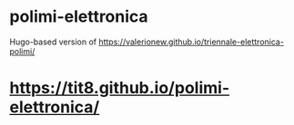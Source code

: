 # polimi-elettronica
Hugo-based version of https://valerionew.github.io/triennale-elettronica-polimi/


# https://tit8.github.io/polimi-elettronica/

<!--- This description will be updated !

## Come contribuire ![contributions welcome](https://img.shields.io/badge/contributions-welcome-brightgreen.svg?style=flat)

Il repository è così strutturato:

```tree -d -L 2 .
triennale-elettronica-polimi/
├── 1
│   ├── AM1
│   ├── Chimica
│   ├── Fisica1
│   ├── GAL
│   └── Informatica
├── 2
│   ├── AM2
│   ├── ArchCalc
│   ├── DE
│   ├── EEO
│   ├── Elettrotecnica
│   ├── FDA
│   └── FDE
├── 3
│   ├── Analogica
│   ├── CEM
│   ├── Digitale
│   ├── ESS
│   ├── Macchine
│   ├── Microcontrollori
│   ├── Optoelettronica
│   ├── Segnali
│   └── Trasformate
├── 4
│   ├── Analog
│   ├── Electron Devices
│   ├── ElectronicSystems
│   ├── MEMS
│   ├── Prerequisites
│   ├── RFCircuitDesign
│   └── SignalRecovery
├── 5
│   └── EDFBI
├── TAB1
│   ├── EMC
│   ├── HardwareAccelerators
│   ├── NumericalMethods
│   ├── OpticalMeasurements
│   ├── SensorSystems
│   └── Solid State Physics A
├── TAB2
│   ├── PhotonicDevices
│   └── RFsystems
└── readme-media
```

Nel repository ci sono 3 cartelle: `1`, `2`, `3`, ciascuna relativa a quell'anno di corso, che contengono a loro volta le cartelle dei corsi; un file `index.html` e un file `style.css`. Alla raccolta si accede attraverso la pagina HTML all'indirizzo https://valerionew.github.io/triennale-elettronica-polimi/.

Nella raccolta esistono due tipi di risorse:

- File
- Contenuti esterni (link)

I file possono essere ad esempio: appunti, formulari, schemi. e sono tipicamente inseriti come file quando l'autore non li ha già resi disponibili su internet su un proprio spazio. I contenuti esterni invece sono risorse pubblicate dall'autore altrove, linkate nella pagina HTML. I contenuti esterni possono essere inseriti anche come file "mirror" nel caso la fonte originale diventasse non più disponibile. **È sempre preferibile usare la fonte originale come link primario, ma salvando sempre i file come mirror**.

I file della raccolta devono essere resi disponibili secondo licenze libere, la licenza predefinita del repository è [Creative commons BY-NC-SA-4.0](https://creativecommons.org/licenses/by-nc-sa/4.0/deed.it), che si applica **salvo diversamente specificato** e **salvo i file mirror**.

### Istruzioni generali

Per contribuire alla raccolta dovrai avere un account GitHub. Dovrai creare un **fork** di questo repository, cioè una tua copia personale modificabile. Una volta aggiunto il tuo contributo dovrai creare una **pull request**, così che io possa aggiungere i tuoi cambiamenti al repository principale, da questo viene creata la pagina visibile online.

1. Forka il progetto. Questa è la tua copia personale di questo repository che potrai modificare  
   ![Fork button](/readme-media/fork.jpg)
1. Se hai dei file da aggiungere aggiungili con il drag&drop: naviga nella sottocartella del corso e trascina i file. Ti sarà chiesto di creare un **commit**, questo è il nome che su git hanno i singoli cambiamenti elementari di file. Ricordati di dargli un nome significativo! Per altre informazioni vedi [la sezione sui file](##voglio-aggiungere-un-mio-file-alla-raccolta)  
   ![Commit](/readme-media/upload-commit.jpg)
1. Ora devi aggiungere un link alla risorsa in modo che le persone possano trovarla. Per fare questo dovrai aggiungere un link nel file `index.html`. Apri il file e premi l'icona di modifica  
   ![Edit](/readme-media/file-edit.jpg)  
   Trova ora la sezione del corso e aggiungi una riga del tipo:
   ```
   <li>Appunti di <i>Mario Rossi</i> - <a href="1/Chimica/chimicaRossi.pdf" download>Download</a></li>
   ```
   Oppure:
   ```
   <li>Formulario di <i>Mario Rossi</i> - <a href="https://linkesterno.com/risorsa">Link diretto</a> - <a href="1/Chimica/formulario.pdf" download>Mirror</a></li>
   ```
   Contenente una breve descrizione e uno o più link. Se stai inserendo un link a una risorsa esterna, ricordati di inserire l'asterisco che identifica queste risorse: `<b> (*) </b>`.
   Procedi poi a fare il **commit** esattamente come descritto sopra: ricordati di inserire un nome significativo!
1. Una volta che hai terminato di aggiungere cambiamenti, è il momento di fare la pull request, in questo modo riceverò una notifica che le tue aggiunte sono in attesa di revisione, e potrò intergarle nella pagina. Apri quindi il repository principale e avvia una pull request:  
   ![Pull-request](/readme-media/pull-request.jpg)  
   Qui dovrai selezionare "Comapre across forks" e scegliere come _head repository_ il tuo fork.  
   ![compare](/readme-media/compare.jpg)  
   A questo punto potrai rivedere i tuoi cambiamenti e procedere con l'apertura della pull request. I cambiamenti proposti verranno controllati e rivisti e aggiunti al repository principale. Dopo qualche minuto saranno disponibili sulla pagina: https://valerionew.github.io/triennale-elettronica-polimi/

### Voglio aggiungere un mio file alla raccolta

Se possibile **inserisci la licenza nel file**, magari in prima pagina. Se non sai quale scegliere, usa [la predefinita](https://creativecommons.org/licenses/by-nc-sa/4.0/deed.it), è sufficente la dicitura "Rilasciato sotto Creative Commons CC-BY-NC-SA-4.0" unita a un link alla licenza: https://creativecommons.org/licenses/by-nc-sa/4.0/deed.it. Se non riesci a inserirla nel file, specifica la licenza esplicitamente nella **pull request**.

Il nome del file dovrebbe essere qualcosa come `corsoAutore.pdf` o `corsoFormularioAutore.pdf`. Se il tuo contributo è composto da molti file, considera di **creare una sottocartella dentro a quella del corso**.

# Segnala una violazione del copyright:

[![Copyright violation](https://img.shields.io/badge/copyright-violation-red?style=flat)](https://github.com/valerionew/triennale-elettronica-polimi/issues/new?assignees=&labels=Copyright&template=report-violazione-di-copyright.md)

https://github.com/valerionew/triennale-elettronica-polimi/issues/new?assignees=&labels=Copyright&template=report-violazione-di-copyright.md

-->